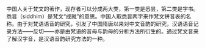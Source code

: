 

中国人关于梵文的著作，现存者可以分成两大类，第一类是悉昙，第二类是字书。悉昙（siddhim）是梵文“成就”的意思。中国人取悉昙两字来作梵文拼音表的名称。由于对梵语语音的研究，引发了中国隋唐以来对中文音韵的研究，汉语语音记录方法——反切——亦是由梵语的音母与韵母的分析方法所衍生的。通过梵文音来了解汉字音，是汉语音韵研究方法的一种。




